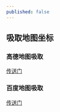 ```yaml
---
published: false
---
```

## 吸取地图坐标

### 高德地图吸取

[传送门](https://www.opengps.cn/Map/Tools/PickUpGPS_AMap.aspx)

### 百度地图吸取

[传送门](http://api.map.baidu.com/lbsapi/getpoint/index.html)